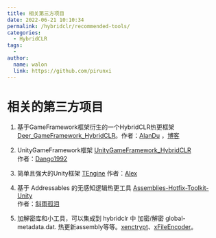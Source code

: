 ```yaml
---
title: 相关第三方项目
date: 2022-06-21 10:10:34
permalink: /hybridclr/recommended-tools/
categories:
  - HybridCLR
tags:
  - 
author: 
  name: walon
  link: https://github.com/pirunxi
---
```


# 相关的第三方项目

1. 基于GameFramework框架衍生的一个HybridCLR热更框架 [Deer_GameFramework_HybridCLR](https://github.com/It-Life/Deer_GameFramework_hybridclr_huatuo)。作者：[AlanDu](https://github.com/It-Life) ，[博客](https://www.cnblogs.com/AlanDu/)

1. UnityGameFramework框架 [UnityGameFramework_HybridCLR](https://github.com/Dango1992/UnityGameFramework_Huatuo)  
作者：[Dango1992](https://github.com/Dango1992)  

1. 简单且强大的Unity框架 [TEngine](https://github.com/ALEXTANGXIAO/TEngine)
作者：[Alex](https://github.com/ALEXTANGXIAO)

1. 基于 Addressables 的无感知逻辑热更工具 [Assemblies-Hotfix-Toolkit-Unity](https://github.com/Bian-Sh/Assemblies-Hotfix-Toolkit-Unity)   
作者：[斜雨孤泪](https://github.com/Bian-Sh) 

1. 加解密库和小工具，可以集成到 hybridclr 中 加密/解密 global-metadata.dat. 热更新assembly等等。[xenctrypt](https://github.com/Y-way/xencrypt)、[xFileEncoder](https://github.com/Y-way/xFileEncoder)。

